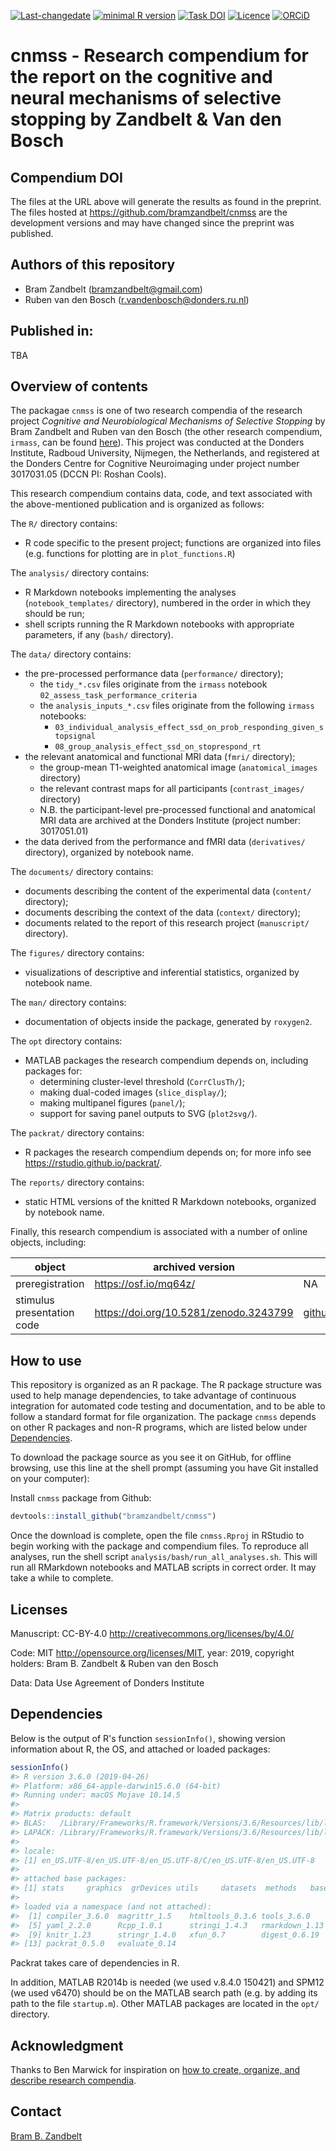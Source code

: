 <!-- README.md is generated from README.Rmd. Please edit that file -->
[![Last-changedate](https://img.shields.io/badge/last%20change-2019--06--14-brightgreen.svg)](https://github.com/bramzandbelt/cnmss/commits/master) [![minimal R version](https://img.shields.io/badge/R%3E%3D-3.6.0-brightgreen.svg)](https://cran.r-project.org/) [![Task DOI](https://zenodo.org/badge/49258308.svg)](https://zenodo.org/badge/latestdoi/49258308) [![Licence](https://img.shields.io/github/license/mashape/apistatus.svg)](http://choosealicense.com/licenses/mit/) [![ORCiD](https://img.shields.io/badge/ORCiD-0000--0002--6491--1247-green.svg)](https://orcid.org/0000-0002-6491-1247)

cnmss - Research compendium for the report on the cognitive and neural mechanisms of selective stopping by Zandbelt & Van den Bosch
===================================================================================================================================

Compendium DOI
--------------

<!-- TODO: Add Zenodo DOI -->
The files at the URL above will generate the results as found in the preprint. The files hosted at <https://github.com/bramzandbelt/cnmss> are the development versions and may have changed since the preprint was published.

Authors of this repository
--------------------------

-   Bram Zandbelt (<bramzandbelt@gmail.com>)
-   Ruben van den Bosch (<r.vandenbosch@donders.ru.nl>)

Published in:
-------------

TBA

<!-- TODO: Add PsyArXiv DOI and Bibliography -->
<!-- ``` -->
<!-- Zandbelt B.B., Van den Bosch R. -->
<!-- Cognitive and neural mechanisms of action- and stimulus-selective stopping -->
<!-- PsyArXiv  -->
<!-- ``` -->
Overview of contents
--------------------

The packagae `cnmss` is one of two research compendia of the research project *Cognitive and Neurobiological Mechanisms of Selective Stopping* by Bram Zandbelt and Ruben van den Bosch (the other research compendium, `irmass`, can be found [here](github.com/bramzandbelt/irmass)). This project was conducted at the Donders Institute, Radboud University, Nijmegen, the Netherlands, and registered at the Donders Centre for Cognitive Neuroimaging under project number 3017031.05 (DCCN PI: Roshan Cools).

This research compendium contains data, code, and text associated with the above-mentioned publication and is organized as follows:

<!-- TODO: Add directory tree
```

```
-->
The `R/` directory contains:

-   R code specific to the present project; functions are organized into files (e.g. functions for plotting are in `plot_functions.R`)

The `analysis/` directory contains:

-   R Markdown notebooks implementing the analyses (`notebook_templates/` directory), numbered in the order in which they should be run;
-   shell scripts running the R Markdown notebooks with appropriate parameters, if any (`bash/` directory).

The `data/` directory contains:

-   the pre-processed performance data (`performance/` directory);
    -   the `tidy_*.csv` files originate from the `irmass` notebook `02_assess_task_performance_criteria`
    -   the `analysis_inputs_*.csv` files originate from the following `irmass` notebooks:
        -   `03_individual_analysis_effect_ssd_on_prob_responding_given_stopsignal`
        -   `08_group_analysis_effect_ssd_on_stoprespond_rt`
-   the relevant anatomical and functional MRI data (`fmri/` directory);
    -   the group-mean T1-weighted anatomical image (`anatomical_images` directory)
    -   the relevant contrast maps for all participants (`contrast_images/` directory)
    -   N.B. the participant-level pre-processed functional and anatomical MRI data are archived at the Donders Institute (project number: 3017051.01)
-   the data derived from the performance and fMRI data (`derivatives/` directory), organized by notebook name.

The `documents/` directory contains:

-   documents describing the content of the experimental data (`content/` directory);
-   documents describing the context of the data (`context/` directory);
-   documents related to the report of this research project (`manuscript/` directory).

The `figures/` directory contains:

-   visualizations of descriptive and inferential statistics, organized by notebook name.

The `man/` directory contains:

-   documentation of objects inside the package, generated by `roxygen2`.

The `opt` directory contains:

-   MATLAB packages the research compendium depends on, including packages for:
    -   determining cluster-level threshold (`CorrClusTh/`);
    -   making dual-coded images (`slice_display/`);
    -   making multipanel figures (`panel/`);
    -   support for saving panel outputs to SVG (`plot2svg/`).

The `packrat/` directory contains:

-   R packages the research compendium depends on; for more info see <https://rstudio.github.io/packrat/>.

The `reports/` directory contains:

-   static HTML versions of the knitted R Markdown notebooks, organized by notebook name.

Finally, this research compendium is associated with a number of online objects, including:

<table>
<colgroup>
<col width="9%" />
<col width="45%" />
<col width="45%" />
</colgroup>
<thead>
<tr class="header">
<th>object</th>
<th>archived version</th>
<th>development version</th>
</tr>
</thead>
<tbody>
<tr class="odd">
<td>preregistration</td>
<td><a href="https://osf.io/mq64z/" class="uri">https://osf.io/mq64z/</a></td>
<td>NA</td>
</tr>
<tr class="even">
<td>stimulus presentation code</td>
<td><a href="https://doi.org/10.5281/zenodo.3243799" class="uri">https://doi.org/10.5281/zenodo.3243799</a></td>
<td><a href="github.com/bramzandbelt/StPy" class="uri">github.com/bramzandbelt/StPy</a></td>
</tr>
</tbody>
</table>

How to use
----------

This repository is organized as an R package. The R package structure was used to help manage dependencies, to take advantage of continuous integration for automated code testing and documentation, and to be able to follow a standard format for file organization. The package `cnmss` depends on other R packages and non-R programs, which are listed below under [Dependencies](#Dependencies).

To download the package source as you see it on GitHub, for offline browsing, use this line at the shell prompt (assuming you have Git installed on your computer):

Install `cnmss` package from Github:

``` r
devtools::install_github("bramzandbelt/cnmss")
```

Once the download is complete, open the file `cnmss.Rproj` in RStudio to begin working with the package and compendium files. To reproduce all analyses, run the shell script `analysis/bash/run_all_analyses.sh`. This will run all RMarkdown notebooks and MATLAB scripts in correct order. It may take a while to complete.

Licenses
--------

Manuscript: CC-BY-4.0 <http://creativecommons.org/licenses/by/4.0/>

Code: MIT <http://opensource.org/licenses/MIT>, year: 2019, copyright holders: Bram B. Zandbelt & Ruben van den Bosch

Data: Data Use Agreement of Donders Institute <!-- TODO: Add URL -->

Dependencies
------------

Below is the output of R's function `sessionInfo()`, showing version information about R, the OS, and attached or loaded packages:

``` r
sessionInfo()
#> R version 3.6.0 (2019-04-26)
#> Platform: x86_64-apple-darwin15.6.0 (64-bit)
#> Running under: macOS Mojave 10.14.5
#> 
#> Matrix products: default
#> BLAS:   /Library/Frameworks/R.framework/Versions/3.6/Resources/lib/libRblas.0.dylib
#> LAPACK: /Library/Frameworks/R.framework/Versions/3.6/Resources/lib/libRlapack.dylib
#> 
#> locale:
#> [1] en_US.UTF-8/en_US.UTF-8/en_US.UTF-8/C/en_US.UTF-8/en_US.UTF-8
#> 
#> attached base packages:
#> [1] stats     graphics  grDevices utils     datasets  methods   base     
#> 
#> loaded via a namespace (and not attached):
#>  [1] compiler_3.6.0  magrittr_1.5    htmltools_0.3.6 tools_3.6.0    
#>  [5] yaml_2.2.0      Rcpp_1.0.1      stringi_1.4.3   rmarkdown_1.13 
#>  [9] knitr_1.23      stringr_1.4.0   xfun_0.7        digest_0.6.19  
#> [13] packrat_0.5.0   evaluate_0.14
```

Packrat takes care of dependencies in R.

In addition, MATLAB R2014b is needed (we used v.8.4.0 150421) and SPM12 (we used v6470) should be on the MATLAB search path (e.g. by adding its path to the file `startup.m`). Other MATLAB packages are located in the `opt/` directory.

Acknowledgment
--------------

Thanks to Ben Marwick for inspiration on [how to create, organize, and describe research compendia](https://github.com/benmarwick/researchcompendium).

Contact
-------

[Bram B. Zandbelt](mailto:bramzandbelt@gmail.com)
